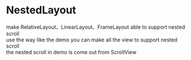 # NestedLayout

make RelativeLayout、LinearLayout、FrameLayout able to support nested scroll 
<br/>
use the way like the demo you can make all the view to support nested scroll
<br/>
the nested scroll in demo is come out from ScrollView